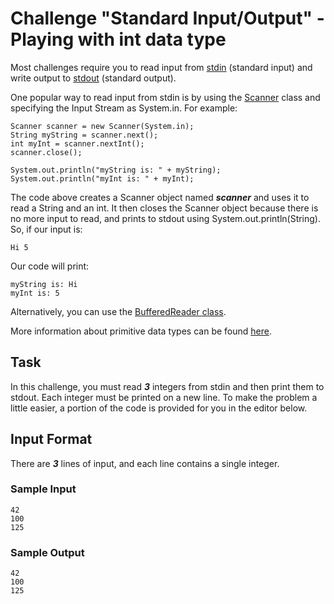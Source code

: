 # Challenge "Standard Input/Output" - Playing with int data type

Most challenges require you to read input from 
<a href="https://en.wikipedia.org/wiki/Standard_streams#Standard_input_.28stdin.29">stdin</a>
(standard input) and write output to
<a href="https://en.wikipedia.org/wiki/Standard_streams#Standard_output_.28stdout.29">stdout</a> 
(standard output).

One popular way to read input from stdin is by using the 
<a href="https://docs.oracle.com/javase/8/docs/api/java/util/Scanner.html">Scanner</a>
class and specifying the Input Stream as 
System.in. For example:

```
Scanner scanner = new Scanner(System.in);
String myString = scanner.next();
int myInt = scanner.nextInt();
scanner.close();

System.out.println("myString is: " + myString);
System.out.println("myInt is: " + myInt);
```

The code above creates a Scanner object named **_scanner_** and uses it 
to read a String and an int. It then closes the Scanner object because 
there is no more input to read, and prints to stdout using 
System.out.println(String). So, if our input is:

```
Hi 5
```

Our code will print:

```
myString is: Hi
myInt is: 5
```

Alternatively, you can use the 
<a href="https://docs.oracle.com/javase/8/docs/api/java/io/BufferedReader.html">BufferedReader class</a>.

More information about primitive data types can be found 
[here](https://docs.oracle.com/en/java/javase/17/docs/api/java.compiler/javax/lang/model/type/PrimitiveType.html).

## Task

In this challenge, you must read **_3_** integers from stdin and then print 
them to stdout. Each integer must be printed on a new line. 
To make the problem a little easier, a portion of the code is provided 
for you in the editor below.

## Input Format

There are **_3_** lines of input, and each line contains a single integer.

### Sample Input

```
42
100
125
```

### Sample Output

```
42
100
125
```